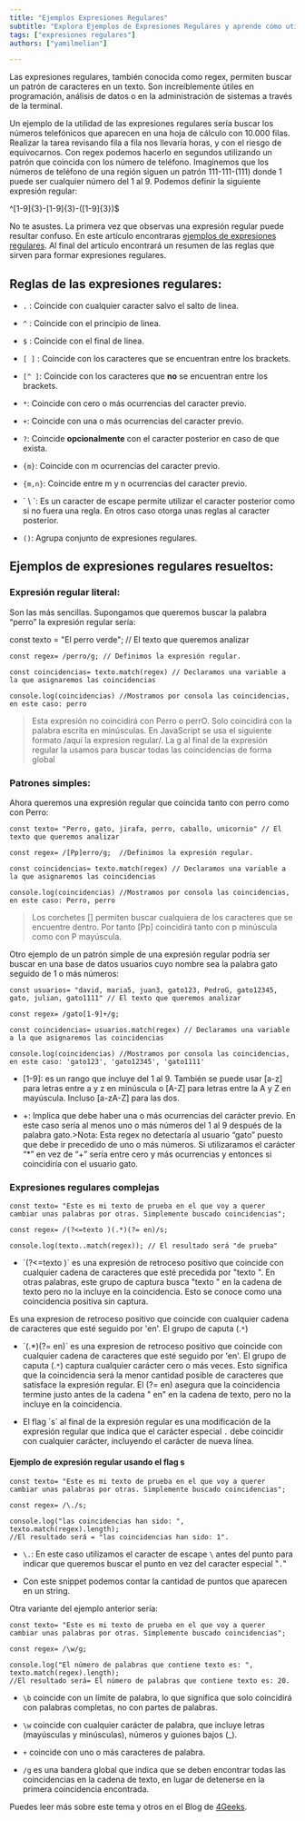 ```yaml
---
title: "Ejemplos Expresiones Regulares"
subtitle: "Explora Ejemplos de Expresiones Regulares y aprende cómo utilizarlas para buscar patrones y manipular cadenas de texto de manera efectiva."
tags: ["expresiones regulares"]
authors: ["yamilmelian"]

---
```


Las expresiones regulares, también conocida como regex, permiten buscar un patrón de caracteres en un texto. Son increíblemente útiles en programación, análisis de datos o en la administración de sistemas a través de la terminal.

Un ejemplo de la utilidad de las expresiones regulares sería buscar los números telefónicos que aparecen en una hoja de cálculo con 10.000 filas. Realizar la tarea revisando fila a fila nos llevaría horas, y con el riesgo de equivocarnos. Con regex podemos hacerlo en segundos utilizando un patrón que coincida con los número de teléfono. Imaginemos que los números de teléfono de una región siguen un patrón 111-111-(111) donde 1 puede ser cualquier número del 1 al 9. Podemos definir la siguiente expresión regular:

^[1-9]{3}-[1-9]{3}-\([1-9]{3}\)$

No te asustes. La primera vez que observas una expresión regular puede resultar confuso. En este artículo encontraras [ejemplos de expresiones regulares](https://4geeks.com/es/lesson/regex-tutorial-regular-expression-ejemplo). Al final del artículo encontrará un resumen de las reglas que sirven para formar expresiones regulares.

## Reglas de las expresiones regulares:

* `.` : Coincide con cualquier caracter salvo el salto de linea.

* `^` : Coincide con el principio de linea.

* `$` : Coincide con el final de linea.

* `[ ]` : Coincide con los caracteres que se encuentran entre los brackets.

* `[^ ]`: Coincide con los caracteres que __no__ se encuentran entre los brackets.

* `*`: Coincide con cero o más ocurrencias del caracter previo.

* `+`: Coincide con una o más ocurrencias del caracter previo.

* `?`: Coincide __opcionalmente__ con el caracter posterior en caso de que exista.

* `{m}`: Coincide con m ocurrencias del caracter previo.

* `{m,n}`: Coincide entre m y n ocurrencias del caracter previo.

* ´ \ `: Es un caracter de escape permite utilizar el caracter posterior como si no fuera una regla. En otros caso otorga unas reglas al caracter posterior.

* `()`: Agrupa conjunto de expresiones regulares.

## Ejemplos de expresiones regulares resueltos:

### Expresión regular literal:

Son las más sencillas. Supongamos que queremos buscar la palabra “perro” la expresión regular sería:

const texto = "El perro verde"; // El texto que queremos analizar

``` 
const regex= /perro/g; // Definimos la expresión regular.

const coincidencias= texto.match(regex) // Declaramos una variable a la que asignaremos las coincidencias

console.log(coincidencias) //Mostramos por consola las coincidencias, en este caso: perro
``` 

> Esta expresión no coincidirá con Perro o perrO. Solo coincidirá con la palabra escrita en minúsculas. En JavaScript se usa el siguiente formato /aquí la expresion regular/. La g al final de la expresión regular la usamos para buscar todas las coincidencias de forma global


### Patrones simples:

Ahora queremos una expresión regular que coincida tanto con perro como con Perro:

``` 
const texto= "Perro, gato, jirafa, perro, caballo, unicornio" // El texto que queremos analizar

const regex= /[Pp]erro/g;  //Definimos la expresión regular.

const coincidencias= texto.match(regex) // Declaramos una variable a la que asignaremos las coincidencias

console.log(coincidencias) //Mostramos por consola las coincidencias, en este caso: Perro, perro
``` 

> Los corchetes [] permiten buscar cualquiera de los caracteres que se encuentre dentro. Por tanto [Pp] coincidirá tanto con p minúscula como con P mayúscula.

Otro ejemplo de un patrón simple de una expresión regular podría ser buscar en una base de datos usuarios cuyo nombre sea la palabra gato seguido de 1 o más números:

``` 
const usuarios= "david, maria5, juan3, gato123, PedroG, gato12345, gato, julian, gato1111" // El texto que queremos analizar

const regex= /gato[1-9]+/g; 

const coincidencias= usuarios.match(regex) // Declaramos una variable a la que asignaremos las coincidencias

console.log(coincidencias) //Mostramos por consola las coincidencias, en este caso: 'gato123', 'gato12345', 'gato1111'
``` 

* [1-9]: es un rango que incluye del 1 al 9. También se puede usar [a-z] para letras entre a y z en minúscula o [A-Z] para letras entre la A y Z en mayúscula. Incluso [a-zA-Z] para las dos.

* +: Implica que debe haber una o más ocurrencias del carácter previo. En este caso sería al menos uno o más números del 1 al 9 después de la palabra gato.>Nota: Esta regex no detectaría al usuario “gato” puesto que debe ir precedido de uno o más números. Si utilizaramos el carácter “*” en vez de “+” sería entre cero y más ocurrencias y entonces si coincidiría con el usuario gato.


### Expresiones regulares complejas

```
const texto= "Este es mi texto de prueba en el que voy a querer cambiar unas palabras por otras. Simplemente buscado coincidencias";

const regex= /(?<=texto )(.*)(?= en)/s;

console.log(texto..match(regex)); // El resultado será "de prueba"
```

* ´(?<=texto )´ es una expresión de retroceso positivo que coincide con cualquier cadena de caracteres que esté precedida por "texto ". En otras palabras, este grupo de captura busca "texto " en la cadena de texto pero no la incluye en la coincidencia. Esto se conoce como una coincidencia positiva sin captura.

Es una expresion de retroceso positivo que coincide con cualquier cadena de caracteres que esté seguido por 'en'. El grupo de caputa (.`*`)

* ´(.*)(?= en)´ es una expresion de retroceso positivo que coincide con cualquier cadena de caracteres que esté seguido por 'en'. El grupo de caputa (.`*`) captura cualquier carácter cero o más veces. Esto significa que la coincidencia será la menor cantidad posible de caracteres que satisface la expresión regular. El (?= en) asegura que la coincidencia termine justo antes de la cadena " en" en la cadena de texto, pero no la incluye en la coincidencia.

* El flag ´s´ al final de la expresión regular es una modificación de la expresión regular que indica que el carácter especial `.` debe coincidir con cualquier carácter, incluyendo el carácter de nueva línea.

#### Ejemplo de expresión regular usando el flag s

```
const texto= "Este es mi texto de prueba en el que voy a querer cambiar unas palabras por otras. Simplemente buscado coincidencias";

const regex= /\./s;

console.log("las coincidencias han sido: ", texto.match(regex).length);
//El resultado será = "las coincidencias han sido: 1".

```

* `\.`: En este caso utilizamos el caracter de escape `\` antes del punto para indicar que queremos buscar el punto en vez del caracter especial "`.`" 

* Con este snippet podemos contar la cantidad de puntos que aparecen en un string.

Otra variante del ejemplo anterior sería:

```
const texto= "Este es mi texto de prueba en el que voy a querer cambiar unas palabras por otras. Simplemente buscado coincidencias";

const regex= /\w/g;

console.log("El número de palabras que contiene texto es: ", texto.match(regex).length);
//El resultado será= El número de palabras que contiene texto es: 20.

```

* `\b` coincide con un límite de palabra, lo que significa que solo coincidirá con palabras completas, no con partes de palabras.

* `\w` coincide con cualquier carácter de palabra, que incluye letras (mayúsculas y minúsculas), números y guiones bajos (_).

* `+` coincide con uno o más caracteres de palabra.

* `/g` es una bandera global que indica que se deben encontrar todas las coincidencias en la cadena de texto, en lugar de detenerse en la primera coincidencia encontrada.

Puedes leer más sobre este tema y otros en el Blog de [4Geeks](https://4geeks.com/es/how-to).
